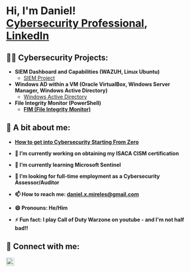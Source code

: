 <h1>Hi, I'm Daniel! <br/><a href="https://github.com/dmireles04">Cybersecurity Professional</a>, <a href="www.linkedin.com/in/daniel-mireles-457038100">LinkedIn</a>

<h2>👨‍💻 Cybersecurity Projects:</h2>

- <b>SIEM Dashboard and Capabilities (WAZUH, Linux Ubuntu)</b>
  - [SIEM Project](https://github.com/joshmadakor1/Algorithms-Practice)
- <b>Windows AD within a VM (Oracle VirtualBox, Windows Server Manager, Windows Active Directory)</b>
  - [Windows Active Directory](https://github.com/joshmadakor1/4chan-Image-Analysis-Middleware-C964) <b>
- <b>File Integrity Monitor (PowerShell)</b>
  - [FIM (File Integrity Monitor)](https://github.com/joshmadakor1/PowerShell-Integrity-FIM)


<h2>💬 A bit about me:</h2>

- [How to get into Cybersecurity Starting From Zero](https://www.youtube.com/watch?v=a83ASGn_V_s)

- 🔭 I’m currently working on obtaining my ISACA CISM certification
- 🌱 I’m currently learning Microsoft Sentinel
- 🤔 I’m looking for full-time employment as a Cybersecurity Assessor/Auditor
- 📫 How to reach me: daniel.x.mireles@gmail.com
- 😄 Pronouns: He/Him
- ⚡ Fun fact: I play Call of Duty Warzone on youtube - and I'm not half bad!!

<h2> 🤳 Connect with me:</h2>

[<img align="left" alt="DanielMireles | LinkedIn" width="22px" src="https://cdn.jsdelivr.net/npm/simple-icons@v3/icons/linkedin.svg" />][linkedin]


[linkedin]: www.linkedin.com/in/daniel-mireles-457038100

<!--
**joshmadakor1/joshmadakor1** is a ✨ _special_ ✨ repository because its `README.md` (this file) appears on your GitHub profile.

Here are some ideas to get you started:

- 🔭 I’m currently working on ...
- 🌱 I’m currently learning ...
- 👯 I’m looking to collaborate on ...
- 🤔 I’m looking for help with ...
- 💬 Ask me about ...
- 📫 How to reach me: ...
- 😄 Pronouns: ...
- ⚡ Fun fact: ...
-->
